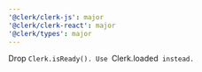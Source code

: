 ```yaml
---
'@clerk/clerk-js': major
'@clerk/clerk-react': major
'@clerk/types': major
---
```


Drop `Clerk.isReady(). Use `Clerk.loaded` instead.`
